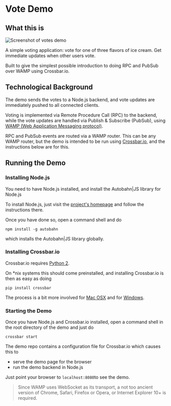 # Vote Demo

## What this is

![Screenshot of votes demo](/screenshot.png)

A simple voting application: vote for one of three flavors of ice cream. Get immediate updates when other users vote.

Built to give the simplest possible introduction to doing RPC and PubSub over WAMP using Crossbar.io.


## Technological Background

The demo sends the votes to a Node.js backend, and vote updates are immediately pushed to all connected clients.

Voting is implemented via Remote Procedure Call (RPC) to the backend, while the vote updates are handled via Publish & Subscribe (PubSub), using [WAMP (Web Application Messaging protocol)](http://wamp.ws/).

RPC and PubSub events are routed via a WAMP router. This can be any WAMP router, but the demo is intended to be run using [Crossbar.io](http://crossbar.io/), and the instructions below are for this.


## Running the Demo

### Installing Node.js

You need to have Node.js installed, and install the Autobahn|JS library for Node.js

To install Node.js, just visit the [project's homepage](http://nodejs.org/) and follow the instructions there.

Once you have done so, open a command shell and do

`npm install -g autobahn`

which installs the Autobahn|JS library globally.

### Installing Crossbar.io

Crossbar.io requires [Python 2](https://www.python.org/download/releases/2.7.8/).

On *nix systems this should come preinstalled, and installing Crossbar.io is then as easy as doing

`pip install crossbar`

The process is a bit more involved for [Mac OSX](https://github.com/crossbario/crossbar/wiki/Installation-on-Mac-OS-X) and for [Windows](https://github.com/crossbario/crossbar/wiki/Installation-on-Windows).

### Starting the Demo

Once you have Node.js and Crossbar.io installed, open a command shell in the root directory of the demo and just do

`crossbar start`

The demo repo contains a configuration file for Crossbar.io which causes this to

* serve the demo page for the browser
* run the demo backend in Node.js

Just point your browser to `localhost:8080`to see the demo.

> Since WAMP uses WebSocket as its transport, a not too ancient version of Chrome, Safari, Firefox or Opera, or Internet Explorer 10+ is required.